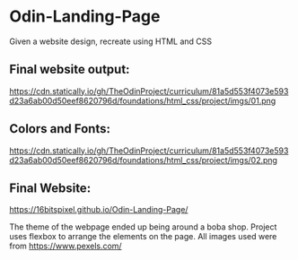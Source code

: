 # Odin-Landing-Page  
Given a website design, recreate using HTML and CSS  

## Final website output:  
https://cdn.statically.io/gh/TheOdinProject/curriculum/81a5d553f4073e593d23a6ab00d50eef8620796d/foundations/html_css/project/imgs/01.png

## Colors and Fonts:  
https://cdn.statically.io/gh/TheOdinProject/curriculum/81a5d553f4073e593d23a6ab00d50eef8620796d/foundations/html_css/project/imgs/02.png

## Final Website:
https://16bitspixel.github.io/Odin-Landing-Page/

The theme of the webpage ended up being around a boba shop. Project uses flexbox to arrange the elements on the page. All images used were from https://www.pexels.com/
